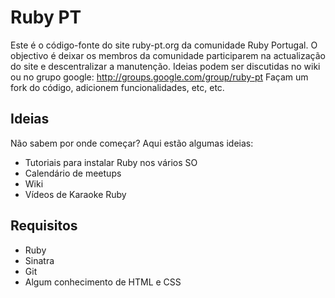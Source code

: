 Ruby PT
================

Este é o código-fonte do site ruby-pt.org da comunidade Ruby Portugal.
O objectivo é deixar os membros da comunidade participarem na actualização do site e descentralizar a manutenção. Ideias podem ser discutidas no wiki ou no grupo google: http://groups.google.com/group/ruby-pt
Façam um fork do código, adicionem funcionalidades, etc, etc.


Ideias
---------------
Não sabem por onde começar? Aqui estão algumas ideias:
- Tutoriais para instalar Ruby nos vários SO
- Calendário de meetups
- Wiki
- Vídeos de Karaoke Ruby



Requisitos
---------------

- Ruby
- Sinatra
- Git
- Algum conhecimento de HTML e CSS



 